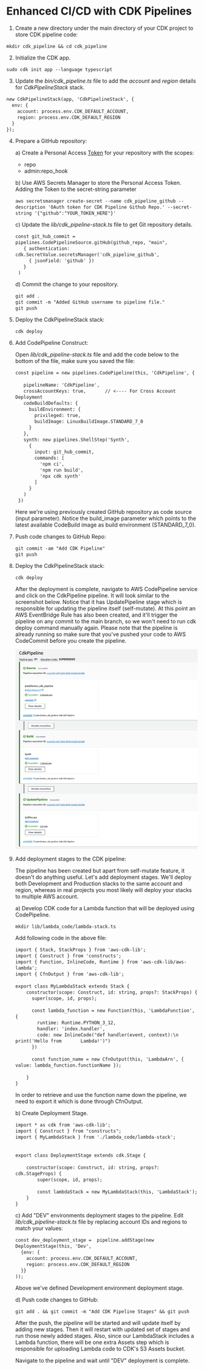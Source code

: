# Enhanced CI/CD with CDK Pipelines

1) Create a new directory under the main directory of your CDK project to store CDK pipeline code:

```
mkdir cdk_pipeline && cd cdk_pipeline
```

2) Initialize the CDK app. 

```
sudo cdk init app --language typescript
```

3) Update the *bin/cdk_pipeline.ts* file to add the *account* and *region* details for *CdkPipelineStack* stack. 

```
new CdkPipelineStack(app, 'CdkPipelineStack', {  
  env: {
    account: process.env.CDK_DEFAULT_ACCOUNT,
    region: process.env.CDK_DEFAULT_REGION
  }
});
```

4) Prepare a GitHub repository: 
   
   a) Create a Personal Access [Token](https://docs.github.com/en/authentication/keeping-your-account-and-data-secure/managing-your-personal-access-tokens#creating-a-personal-access-token-classic) for your repository with the scopes:
      
    - repo
    - admin:repo_hook

   b) Use AWS Secrets Manager to store the Personal Access Token. Adding the Token to the secret-string parameter

   ```
   aws secretsmanager create-secret --name cdk_pipeline_github --description 'OAuth token for CDK Pipeline Github Repo.' --secret-string '{"github":"YOUR_TOKEN_HERE"}'
   ```

   c) Update the *lib/cdk_pipeline-stack.ts* file to get Git repository details. 

   ```
   const git_hub_commit = pipelines.CodePipelineSource.gitHub(github_repo, "main",
      { authentication: cdk.SecretValue.secretsManager('cdk_pipeline_github', 
        { jsonField: 'github' }) 
      }
    )
   ```

   d) Commit the change to your repository.

   ```
   git add .
   git commit -m "Added GitHub username to pipeline file."
   git push
   ```

5) Deploy the CdkPipelineStack stack:
   
   ```
   cdk deploy
   ```
6) Add CodePipeline Construct:
   
   Open *lib/cdk_pipeline-stack.ts* file and add the code below to the bottom of the file, make sure you saved the file:

   ```
   const pipeline = new pipelines.CodePipeline(this, 'CdkPipeline', {

      pipelineName: 'CdkPipeline',
      crossAccountKeys: true,       // <---- For Cross Account Deployment
      codeBuildDefaults: {
        buildEnvironment: {
          privileged: true,
          buildImage: LinuxBuildImage.STANDARD_7_0
        }
      },
      synth: new pipelines.ShellStep('Synth',
        {
          input: git_hub_commit,
          commands: [
            'npm ci',
            'npm run build',
            'npx cdk synth'
          ]
        }
      )
    })
   ```

   Here we're using previously created GitHub repository as code source (input parameter). Notice the build_image parameter which points to the latest available CodeBuild image as build environment (STANDARD_7_0).

7) Push code changes to GitHub Repo:
   
   ```
   git commit -am "Add CDK Pipeline"
   git push
   ```

8) Deploy the CdkPipelineStack stack:
   
   ```
   cdk deploy
   ```
   After the deployment is complete, navigate to AWS CodePipeline service and click on the CdkPipeline pipeline. It will look similar to the screenshot below. Notice that it has UpdatePipeline stage which is responsible for updating the pipeline itself (self-mutate). At this point an AWS EventBridge Rule has also been created, and it'll trigger the pipeline on any commit to the main branch, so we won't need to run cdk deploy command manually again. Please note that the pipeline is already running so make sure that you've pushed your code to AWS CodeCommit before you create the pipeline.

   ![pipeline](images/pipeline.png)

9) Add deployment stages to the CDK pipeline:
   
   The pipeline has been created but apart from self-mutate feature, it doesn't do anything useful. Let's add deployment stages. We'll deploy both Development and Production stacks to the same account and region, whereas in real projects you most likely will deploy your stacks to multiple AWS account.

   a) Develop CDK code for a Lambda function that will be deployed using CodePipeline.
      
      ```
      mkdir lib/lambda_code/lambda-stack.ts
      ```

      Add following code in the above file:

      ```
      import { Stack, StackProps } from 'aws-cdk-lib';
      import { Construct } from 'constructs';
      import { Function, InlineCode, Runtime } from 'aws-cdk-lib/aws-lambda';
      import { CfnOutput } from 'aws-cdk-lib';
      
      export class MyLambdaStack extends Stack {
          constructor(scope: Construct, id: string, props?: StackProps) {
            super(scope, id, props);
      
            const lambda_function = new Function(this, 'LambdaFunction', {
              runtime: Runtime.PYTHON_3_12,
              handler: 'index.handler',
              code: new InlineCode("def handler(event, context):\n    print('Hello from       Lambda!')")
            })
      
            const function_name = new CfnOutput(this, 'LambdaArn', { value: lambda_function.functionName });
      
          }
      }
      ```
      In order to retrieve and use the function name down the pipeline, we need to export it which is done through CfnOutput.

    b) Create Deployment Stage.

    ```
    import * as cdk from 'aws-cdk-lib';
    import { Construct } from "constructs";
    import { MyLambdaStack } from './lambda_code/lambda-stack';
    
    
    export class DeploymentStage extends cdk.Stage {
    
        constructor(scope: Construct, id: string, props?: cdk.StageProps) {
            super(scope, id, props);
            
            const lambdaStack = new MyLambdaStack(this, 'LambdaStack');
        }
    }
    ```
    c) Add "DEV" environments deployment stages to the pipeline. Edit *lib/cdk_pipeline-stack.ts* file by replacing account IDs and regions to match your values:

    ```
    const dev_deployment_stage =  pipeline.addStage(new DeploymentStage(this, 'Dev',
      {env: {
        account: process.env.CDK_DEFAULT_ACCOUNT,
        region: process.env.CDK_DEFAULT_REGION
      }}
    ));
    ```
    
    Above we've defined Development environment deployment stage.

    d) Push code changes to GitHub:

    ```
    git add . && git commit -m "Add CDK Pipeline Stages" && git push
    ```

    After the push, the pipeline will be started and will update itself by adding new stages. Then it will restart with updated set of stages and run those newly added stages. Also, since our LambdaStack includes a Lambda function, there will be one extra Assets step which is responsible for uploading Lambda code to CDK's S3 Assets bucket.

    Navigate to the pipeline and wait until "DEV" deployment is complete.









     




